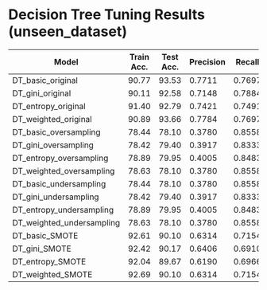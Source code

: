 # Decision Tree Tuning Results (unseen_dataset)

| Model | Train Acc. | Test Acc. | Precision | Recall | F1-Score | Sampling |
|-------|------------|-----------|-----------|---------|-----------|----------|
| DT_basic_original | 90.77 | 93.53 | 0.7711 | 0.7697 | 0.7704 | original |
| DT_gini_original | 90.11 | 92.58 | 0.7148 | 0.7884 | 0.7498 | original |
| DT_entropy_original | 91.40 | 92.79 | 0.7421 | 0.7491 | 0.7456 | original |
| DT_weighted_original | 90.89 | 93.66 | 0.7784 | 0.7697 | 0.7740 | original |
| DT_basic_oversampling | 78.44 | 78.10 | 0.3780 | 0.8558 | 0.5244 | oversampling |
| DT_gini_oversampling | 78.42 | 79.40 | 0.3917 | 0.8333 | 0.5329 | oversampling |
| DT_entropy_oversampling | 78.89 | 79.95 | 0.4005 | 0.8483 | 0.5441 | oversampling |
| DT_weighted_oversampling | 78.63 | 78.10 | 0.3780 | 0.8558 | 0.5244 | oversampling |
| DT_basic_undersampling | 78.44 | 78.10 | 0.3780 | 0.8558 | 0.5244 | undersampling |
| DT_gini_undersampling | 78.42 | 79.40 | 0.3917 | 0.8333 | 0.5329 | undersampling |
| DT_entropy_undersampling | 78.89 | 79.95 | 0.4005 | 0.8483 | 0.5441 | undersampling |
| DT_weighted_undersampling | 78.63 | 78.10 | 0.3780 | 0.8558 | 0.5244 | undersampling |
| DT_basic_SMOTE | 92.61 | 90.10 | 0.6314 | 0.7154 | 0.6708 | SMOTE |
| DT_gini_SMOTE | 92.42 | 90.17 | 0.6406 | 0.6910 | 0.6649 | SMOTE |
| DT_entropy_SMOTE | 92.04 | 89.67 | 0.6190 | 0.6966 | 0.6555 | SMOTE |
| DT_weighted_SMOTE | 92.69 | 90.10 | 0.6314 | 0.7154 | 0.6708 | SMOTE |
